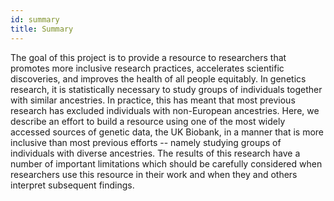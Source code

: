 ```yaml
---
id: summary
title: Summary
---
```


The goal of this project is to provide a resource to researchers that promotes more inclusive research practices, accelerates scientific discoveries, and improves the health of all people equitably. In genetics research, it is statistically necessary to study groups of individuals together with similar ancestries. In practice, this has meant that most previous research has excluded individuals with non-European ancestries. Here, we describe an effort to build a resource using one of the most widely accessed sources of genetic data, the UK Biobank, in a manner that is more inclusive than most previous efforts -- namely studying groups of individuals with diverse ancestries. The results of this research have a number of important limitations which should be carefully considered when researchers use this resource in their work and when they and others interpret subsequent findings.
